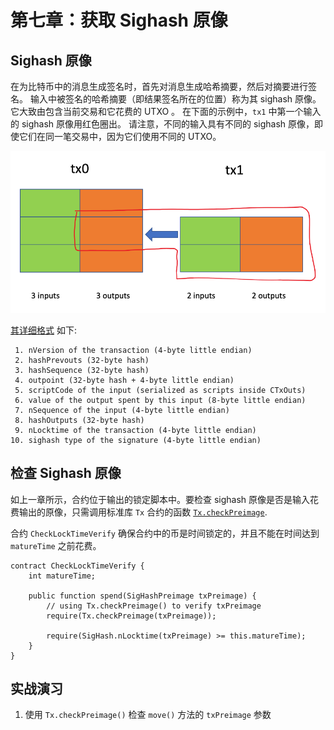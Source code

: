 # 第七章：获取 Sighash 原像

## Sighash 原像

在为比特币中的消息生成签名时，首先对消息生成哈希摘要，然后对摘要进行签名。 输入中被签名的哈希摘要（即结果签名所在的位置）称为其 sighash 原像。它大致由包含当前交易和它花费的 UTXO 。 在下面的示例中，`tx1` 中第一个输入的 sighash 原像用红色圈出。 请注意，不同的输入具有不同的 sighash 原像，即使它们在同一笔交易中，因为它们使用不同的 UTXO。

![](https://github.com/sCrypt-Inc/image-hosting/blob/master/learn-scrypt-courses/05.png?raw=true)

[其详细格式](https://github.com/bitcoin-sv/bitcoin-sv/blob/master/doc/abc/replay-protected-sighash.md#digest-algorithm) 如下:

     1. nVersion of the transaction (4-byte little endian)
     2. hashPrevouts (32-byte hash)
     3. hashSequence (32-byte hash)
     4. outpoint (32-byte hash + 4-byte little endian) 
     5. scriptCode of the input (serialized as scripts inside CTxOuts)
     6. value of the output spent by this input (8-byte little endian)
     7. nSequence of the input (4-byte little endian)
     8. hashOutputs (32-byte hash)
     9. nLocktime of the transaction (4-byte little endian)
    10. sighash type of the signature (4-byte little endian)

## 检查 Sighash 原像

如上一章所示，合约位于输出的锁定脚本中。要检查 sighash 原像是否是输入花费输出的原像，只需调用标准库 `Tx` 合约的函数 [`Tx.checkPreimage`](https://scryptdoc.readthedocs.io/en/latest/contracts.html#library-tx).

合约 `CheckLockTimeVerify` 确保合约中的币是时间锁定的，并且不能在时间达到 `matureTime` 之前花费。

```
contract CheckLockTimeVerify {
    int matureTime;

    public function spend(SigHashPreimage txPreimage) {
        // using Tx.checkPreimage() to verify txPreimage
        require(Tx.checkPreimage(txPreimage));

        require(SigHash.nLocktime(txPreimage) >= this.matureTime);
    }
}
```

## 实战演习

1. 使用 `Tx.checkPreimage()` 检查 `move()` 方法的 `txPreimage` 参数